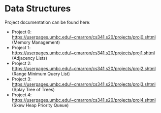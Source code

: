 # Data Structures
Project documentation can be found here:
- Project 0: https://userpages.umbc.edu/~cmarron/cs341.s20/projects/proj0.shtml (Memory Management)
- Project 1: https://userpages.umbc.edu/~cmarron/cs341.s20/projects/proj1.shtml (Adjacency Lists)
- Project 2: https://userpages.umbc.edu/~cmarron/cs341.s20/projects/proj2.shtml (Range Minimum Query List)
- Project 3: https://userpages.umbc.edu/~cmarron/cs341.s20/projects/proj3.shtml (Splay Tree of Trees)
- Project 4: https://userpages.umbc.edu/~cmarron/cs341.s20/projects/proj4.shtml (Skew Heap Priority Queue)
